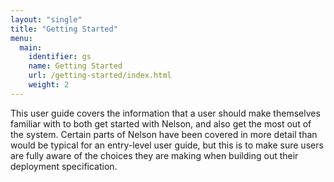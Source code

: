 ```yaml
---
layout: "single"
title: "Getting Started"
menu:
  main:
    identifier: gs
    name: Getting Started
    url: /getting-started/index.html
    weight: 2
---
```


This user guide covers the information that a user should make themselves familiar with to both get started with Nelson, and also get the most out of the system. Certain parts of Nelson have been covered in more detail than would be typical for an entry-level user guide, but this is to make sure users are fully aware of the choices they are making when building out their deployment specification.
